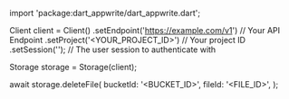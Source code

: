 import 'package:dart_appwrite/dart_appwrite.dart';

Client client = Client()
    .setEndpoint('https://example.com/v1') // Your API Endpoint
    .setProject('<YOUR_PROJECT_ID>') // Your project ID
    .setSession(''); // The user session to authenticate with

Storage storage = Storage(client);

await storage.deleteFile(
    bucketId: '<BUCKET_ID>',
    fileId: '<FILE_ID>',
);
